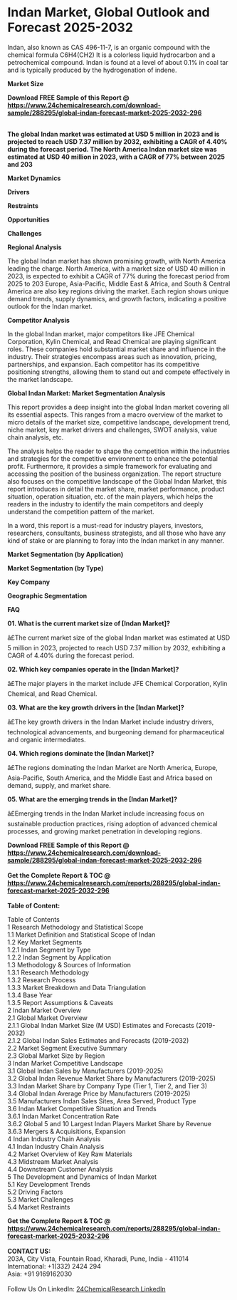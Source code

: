 <h1>Indan Market, Global Outlook and Forecast 2025-2032</h1><p>Indan, also known as CAS 496-11-7, is an organic compound with the chemical formula C6H4(CH2) It is a colorless liquid hydrocarbon and a petrochemical compound. Indan is found at a level of about 0.1% in coal tar and is typically produced by the hydrogenation of indene.</p><p>
<strong>Market Size</strong></p><p>
</p><div><b>Download FREE Sample of this Report @ 
            <a href="https://www.24chemicalresearch.com/download-sample/288295/global-indan-forecast-market-2025-2032-296">
            https://www.24chemicalresearch.com/download-sample/288295/global-indan-forecast-market-2025-2032-296</a></b></div><br><p><strong>The global Indan market was estimated at USD 5 million in 2023 and is projected to reach USD 7.37 million by 2032, exhibiting a CAGR of 4.40% during the forecast period. The North America Indan market size was estimated at USD 40 million in 2023, with a CAGR of 77% between 2025 and 203</strong></p><p>
<strong>Market Dynamics</strong></p><p>
<strong>Drivers</strong></p><p>
</p><p>
<strong>Restraints</strong></p><p>
</p><p>
<strong>Opportunities</strong></p><p>
</p><p>
<strong>Challenges</strong></p><p>
</p><p>
<strong>Regional Analysis</strong></p><p>
</p><p>The global Indan market has shown promising growth, with North America leading the charge. North America, with a market size of USD 40 million in 2023, is expected to exhibit a CAGR of 77% during the forecast period from 2025 to 203 Europe, Asia-Pacific, Middle East &amp; Africa, and South &amp; Central America are also key regions driving the market. Each region shows unique demand trends, supply dynamics, and growth factors, indicating a positive outlook for the Indan market.</p><p>
<strong>Competitor Analysis</strong></p><p>
</p><p>In the global Indan market, major competitors like JFE Chemical Corporation, Kylin Chemical, and Read Chemical are playing significant roles. These companies hold substantial market share and influence in the industry. Their strategies encompass areas such as innovation, pricing, partnerships, and expansion. Each competitor has its competitive positioning strengths, allowing them to stand out and compete effectively in the market landscape.</p><p>
<strong>Global Indan Market: Market Segmentation Analysis</strong></p><p>
</p><p>This report provides a deep insight into the global Indan market covering all its essential aspects. This ranges from a macro overview of the market to micro details of the market size, competitive landscape, development trend, niche market, key market drivers and challenges, SWOT analysis, value chain analysis, etc.</p><p>
</p><p>The analysis helps the reader to shape the competition within the industries and strategies for the competitive environment to enhance the potential profit. Furthermore, it provides a simple framework for evaluating and accessing the position of the business organization. The report structure also focuses on the competitive landscape of the Global Indan Market, this report introduces in detail the market share, market performance, product situation, operation situation, etc. of the main players, which helps the readers in the industry to identify the main competitors and deeply understand the competition pattern of the market.</p><p>
</p><p>In a word, this report is a must-read for industry players, investors, researchers, consultants, business strategists, and all those who have any kind of stake or are planning to foray into the Indan market in any manner.</p><p>
<strong>Market Segmentation (by Application)</strong></p><p>
</p><p>
<strong>Market Segmentation (by Type)</strong></p><p>
</p><p>
<strong>Key Company</strong></p><p>
</p><p>
<strong>Geographic Segmentation</strong></p><p>
</p><p>
<strong>FAQ </strong></p><p>
<strong>01. What is the current market size of [Indan Market]?</strong></p><p>
</p><p>â£The current market size of the global Indan market was estimated at USD 5 million in 2023, projected to reach USD 7.37 million by 2032, exhibiting a CAGR of 4.40% during the forecast period.</p><p>
<strong>02. Which key companies operate in the [Indan Market]?</strong></p><p>
</p><p>â£The major players in the market include JFE Chemical Corporation, Kylin Chemical, and Read Chemical.</p><p>
<strong>03. What are the key growth drivers in the [Indan Market]?</strong></p><p>
</p><p>â£The key growth drivers in the Indan Market include industry drivers, technological advancements, and burgeoning demand for pharmaceutical and organic intermediates.</p><p>
<strong>04. Which regions dominate the [Indan Market]?</strong></p><p>
</p><p>â£The regions dominating the Indan Market are North America, Europe, Asia-Pacific, South America, and the Middle East and Africa based on demand, supply, and market share.</p><p>
<strong>05. What are the emerging trends in the [Indan Market]?</strong></p><p>
</p><p>â£Emerging trends in the Indan Market include increasing focus on sustainable production practices, rising adoption of advanced chemical processes, and growing market penetration in developing regions.</p><div><b>Download FREE Sample of this Report @ 
            <a href="https://www.24chemicalresearch.com/download-sample/288295/global-indan-forecast-market-2025-2032-296">
            https://www.24chemicalresearch.com/download-sample/288295/global-indan-forecast-market-2025-2032-296</a></b></div><br><div><b>Get the Complete Report & TOC @ 
            <a href="https://www.24chemicalresearch.com/reports/288295/global-indan-forecast-market-2025-2032-296">
            https://www.24chemicalresearch.com/reports/288295/global-indan-forecast-market-2025-2032-296</a></b></div><br>
            <b>Table of Content:</b><p>Table of Contents<br />
1 Research Methodology and Statistical Scope<br />
1.1 Market Definition and Statistical Scope of Indan<br />
1.2 Key Market Segments<br />
1.2.1 Indan Segment by Type<br />
1.2.2 Indan Segment by Application<br />
1.3 Methodology & Sources of Information<br />
1.3.1 Research Methodology<br />
1.3.2 Research Process<br />
1.3.3 Market Breakdown and Data Triangulation<br />
1.3.4 Base Year<br />
1.3.5 Report Assumptions & Caveats<br />
2 Indan Market Overview<br />
2.1 Global Market Overview<br />
2.1.1 Global Indan Market Size (M USD) Estimates and Forecasts (2019-2032)<br />
2.1.2 Global Indan Sales Estimates and Forecasts (2019-2032)<br />
2.2 Market Segment Executive Summary<br />
2.3 Global Market Size by Region<br />
3 Indan Market Competitive Landscape<br />
3.1 Global Indan Sales by Manufacturers (2019-2025)<br />
3.2 Global Indan Revenue Market Share by Manufacturers (2019-2025)<br />
3.3 Indan Market Share by Company Type (Tier 1, Tier 2, and Tier 3)<br />
3.4 Global Indan Average Price by Manufacturers (2019-2025)<br />
3.5 Manufacturers Indan Sales Sites, Area Served, Product Type<br />
3.6 Indan Market Competitive Situation and Trends<br />
3.6.1 Indan Market Concentration Rate<br />
3.6.2 Global 5 and 10 Largest Indan Players Market Share by Revenue<br />
3.6.3 Mergers & Acquisitions, Expansion<br />
4 Indan Industry Chain Analysis<br />
4.1 Indan Industry Chain Analysis<br />
4.2 Market Overview of Key Raw Materials<br />
4.3 Midstream Market Analysis<br />
4.4 Downstream Customer Analysis<br />
5 The Development and Dynamics of Indan Market <br />
5.1 Key Development Trends<br />
5.2 Driving Factors<br />
5.3 Market Challenges<br />
5.4 Market Restraints<br />
</p><div><b>Get the Complete Report & TOC @ 
            <a href="https://www.24chemicalresearch.com/reports/288295/global-indan-forecast-market-2025-2032-296">
            https://www.24chemicalresearch.com/reports/288295/global-indan-forecast-market-2025-2032-296</a></b></div><br><b>CONTACT US:</b><br>
            203A, City Vista, Fountain Road, Kharadi, Pune, India - 411014<br>
            International: +1(332) 2424 294<br>
            Asia: +91 9169162030 <br><br>
            Follow Us On LinkedIn: <a href="https://www.linkedin.com/company/24chemicalresearch/">24ChemicalResearch LinkedIn</a>